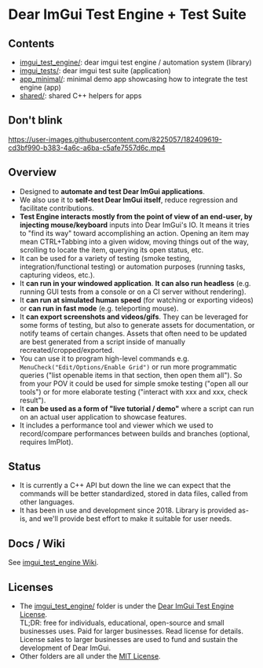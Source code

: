 # Dear ImGui Test Engine + Test Suite

## Contents

- [imgui_test_engine/](https://github.com/ocornut/imgui_test_engine/tree/main/imgui_test_engine): dear imgui test engine / automation system (library)
- [imgui_tests/](https://github.com/ocornut/imgui_test_engine/tree/main/imgui_tests): dear imgui test suite (application)
- [app_minimal/](https://github.com/ocornut/imgui_test_engine/tree/main/app_minimal): minimal demo app showcasing how to integrate the test engine (app)
- [shared/](https://github.com/ocornut/imgui_test_engine/tree/main/shared): shared C++ helpers for apps

## Don't blink

https://user-images.githubusercontent.com/8225057/182409619-cd3bf990-b383-4a6c-a6ba-c5afe7557d6c.mp4

## Overview

- Designed to **automate and test Dear ImGui applications**. 
- We also use it to **self-test Dear ImGui itself**, reduce regression and facilitate contributions.
- **Test Engine interacts mostly from the point of view of an end-user, by injecting mouse/keyboard** inputs into Dear ImGui's IO. It means it tries to "find its way" toward accomplishing an action. Opening an item may mean CTRL+Tabbing into a given widow, moving things out of the way, scrolling to locate the item, querying its open status, etc.
- It can be used for a variety of testing (smoke testing, integration/functional testing) or automation purposes (running tasks, capturing videos, etc.).
- It **can run in your windowed application**. **It can also run headless** (e.g. running GUI tests from a console or on a CI server without rendering).
- It **can run at simulated human speed** (for watching or exporting videos) or **can run in fast mode** (e.g. teleporting mouse).
- It **can export screenshots and videos/gifs**. They can be leveraged for some forms of testing, but also to generate assets for documentation, or notify teams of certain changes. Assets that often need to be updated are best generated from a script inside of manually recreated/cropped/exported.
- You can use it to program high-level commands e.g. `MenuCheck("Edit/Options/Enable Grid")` or run more programmatic queries ("list openable items in that section, then open them all"). So from your POV it could be used for simple smoke testing ("open all our tools") or for more elaborate testing ("interact with xxx and xxx, check result").
- It **can be used as a form of "live tutorial / demo"** where a script can run on an actual user application to showcase features.
- It includes a performance tool and viewer which we used to record/compare performances between builds and branches (optional, requires ImPlot).

## Status

- It is currently a C++ API but down the line we can expect that the commands will be better standardized, stored in data files, called from other languages.
- It has been in use and development since 2018. Library is provided as-is, and we'll provide best effort to make it suitable for user needs.

## Docs / Wiki

See [imgui_test_engine Wiki](https://github.com/ocornut/imgui_test_engine/wiki/imgui_test_engine).

## Licenses

- The [imgui_test_engine/](https://github.com/ocornut/imgui_test_engine/tree/main/imgui_test_engine) folder is under the [Dear ImGui Test Engine License](https://github.com/ocornut/imgui_test_engine/blob/main/imgui_test_engine/LICENSE.txt).<BR>TL;DR: free for individuals, educational, open-source and small businesses uses. Paid for larger businesses. Read license for details. License sales to larger businesses are used to fund and sustain the development of Dear ImGui.
- Other folders are all under the [MIT License](https://github.com/ocornut/imgui_test_engine/blob/main/imgui_tests/LICENSE.txt).
